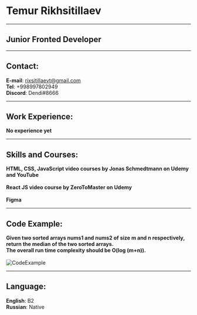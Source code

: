 # Temur Rikhsitillaev

*****

## Junior Fronted Developer <br>

*****

## Contact: 
**E-mail**: rixsitillaevt@gmail.com <br>
**Tel**: +998997802949 <br>
**Discord**: Dendi#8666 <br>

*****

## Work Experience: 
**No experience yet**

*****

## Skills and Courses: 
**HTML, CSS, JavaScript video courses by Jonas Schmedtmann on Udemy and YouTube** <br> <br>
**React JS video course by ZeroToMaster on Udemy** <br> <br>
**Figma**

*****

## Code Example: 
**Given two sorted arrays nums1 and nums2 of size m and n respectively, return the median of the two sorted arrays.** <br>
**The overall run time complexity should be O(log (m+n)).** <br> <br>
![CodeExample](https://user-images.githubusercontent.com/93340904/189494652-e7b85c6a-8aed-4ecc-93f4-8ef70510e81a.png)


*****

## Language: 
**English**: B2 <br>
**Russian**: Native
